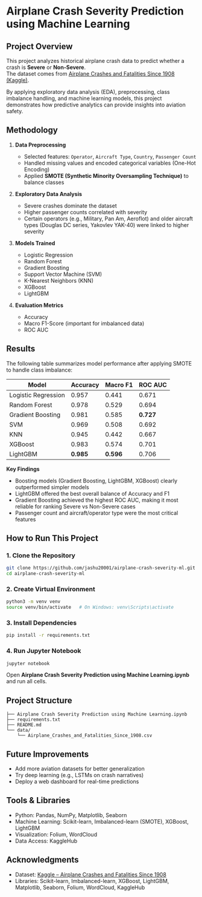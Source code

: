 
# Airplane Crash Severity Prediction using Machine Learning

## Project Overview
This project analyzes historical airplane crash data to predict whether a crash is **Severe** or **Non-Severe**.  
The dataset comes from [Airplane Crashes and Fatalities Since 1908 (Kaggle)](https://www.kaggle.com/datasets/saurograndi/airplane-crashes-since-1908).  

By applying exploratory data analysis (EDA), preprocessing, class imbalance handling, and machine learning models, this project demonstrates how predictive analytics can provide insights into aviation safety.

## Methodology
1. **Data Preprocessing**
   - Selected features: `Operator`, `Aircraft Type`, `Country`, `Passenger Count`
   - Handled missing values and encoded categorical variables (One-Hot Encoding)
   - Applied **SMOTE (Synthetic Minority Oversampling Technique)** to balance classes

2. **Exploratory Data Analysis**
   - Severe crashes dominate the dataset
   - Higher passenger counts correlated with severity
   - Certain operators (e.g., Military, Pan Am, Aeroflot) and older aircraft types (Douglas DC series, Yakovlev YAK-40) were linked to higher severity

3. **Models Trained**
   - Logistic Regression  
   - Random Forest  
   - Gradient Boosting  
   - Support Vector Machine (SVM)  
   - K-Nearest Neighbors (KNN)  
   - XGBoost  
   - LightGBM  

4. **Evaluation Metrics**
   - Accuracy  
   - Macro F1-Score (important for imbalanced data)  
   - ROC AUC  

## Results

The following table summarizes model performance after applying SMOTE to handle class imbalance:

| Model                | Accuracy | Macro F1 | ROC AUC |
|-----------------------|----------|----------|---------|
| Logistic Regression   | 0.957    | 0.441    | 0.671   |
| Random Forest         | 0.978    | 0.529    | 0.694   |
| Gradient Boosting     | 0.981    | 0.585    | **0.727** |
| SVM                   | 0.969    | 0.508    | 0.692   |
| KNN                   | 0.945    | 0.442    | 0.667   |
| XGBoost               | 0.983    | 0.574    | 0.701   |
| LightGBM              | **0.985** | **0.596** | 0.706   |

**Key Findings**
- Boosting models (Gradient Boosting, LightGBM, XGBoost) clearly outperformed simpler models  
- LightGBM offered the best overall balance of Accuracy and F1  
- Gradient Boosting achieved the highest ROC AUC, making it most reliable for ranking Severe vs Non-Severe cases  
- Passenger count and aircraft/operator type were the most critical features  

## How to Run This Project

### 1. Clone the Repository
```bash
git clone https://github.com/jashu20001/airplane-crash-severity-ml.git
cd airplane-crash-severity-ml
````

### 2. Create Virtual Environment

```bash
python3 -m venv venv
source venv/bin/activate   # On Windows: venv\Scripts\activate
```

### 3. Install Dependencies

```bash
pip install -r requirements.txt
```

### 4. Run Jupyter Notebook

```bash
jupyter notebook
```

Open **Airplane Crash Severity Prediction using Machine Learning.ipynb** and run all cells.

## Project Structure

```
├── Airplane Crash Severity Prediction using Machine Learning.ipynb
├── requirements.txt
├── README.md
└── data/
    └── Airplane_Crashes_and_Fatalities_Since_1908.csv
```

## Future Improvements

* Add more aviation datasets for better generalization
* Try deep learning (e.g., LSTMs on crash narratives)
* Deploy a web dashboard for real-time predictions

## Tools & Libraries

* Python: Pandas, NumPy, Matplotlib, Seaborn
* Machine Learning: Scikit-learn, Imbalanced-learn (SMOTE), XGBoost, LightGBM
* Visualization: Folium, WordCloud
* Data Access: KaggleHub

## Acknowledgments

* Dataset: [Kaggle – Airplane Crashes and Fatalities Since 1908](https://www.kaggle.com/datasets/saurograndi/airplane-crashes-since-1908)
* Libraries: Scikit-learn, Imbalanced-learn, XGBoost, LightGBM, Matplotlib, Seaborn, Folium, WordCloud, KaggleHub





